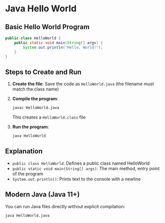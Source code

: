 <!-- METADATA
{
  "title": "Hello World",
  "tags": [
    "java",
    "basics"
  ],
  "language": "java"
}
-->

# Java Hello World

## Basic Hello World Program

```java
public class HelloWorld {
    public static void main(String[] args) {
        System.out.println("Hello, World!");
    }
}
```

## Steps to Create and Run

1. **Create the file**: Save the code as `HelloWorld.java` (the filename must match the class name)

2. **Compile the program**:
   ```bash
   javac HelloWorld.java
   ```
   This creates a `HelloWorld.class` file

3. **Run the program**:
   ```bash
   java HelloWorld
   ```

## Explanation

- `public class HelloWorld`: Defines a public class named HelloWorld
- `public static void main(String[] args)`: The main method, entry point of the program
- `System.out.println()`: Prints text to the console with a newline

## Modern Java (Java 11+)

You can run Java files directly without explicit compilation:

```bash
java HelloWorld.java
```
